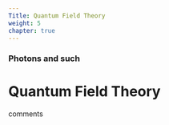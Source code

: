 ```yaml
---
Title: Quantum Field Theory
weight: 5
chapter: true
---
```


### Photons and such

# Quantum Field Theory

comments
